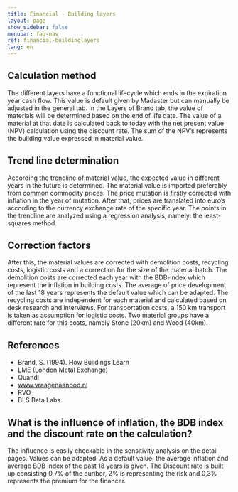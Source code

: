 ```yaml
---
title: Financial - Building layers
layout: page
show_sidebar: false
menubar: faq-nav
ref: financial-buildinglayers
lang: en
---
```


## Calculation method
The different layers have a functional lifecycle which ends in the expiration year cash flow. This value is default given by Madaster but can manually be adjusted in the general tab. In the Layers of Brand tab, the value of materials will be determined based on the end of life date. The value of a material at that date is calculated back to today with the net present value (NPV) calculation using the discount rate. The sum of the NPV’s represents the building value expressed in material value. 

## Trend line determination
According the trendline of material value, the expected value in different years in the future is determined. The material value is imported preferably from common commodity prices. The price mutation is firstly corrected with inflation in the year of mutation. After that, prices are translated into euro’s according to the currency exchange rate of the specific year. The points in the trendline are analyzed using a regression analysis, namely: the least-squares method. 

## Correction factors
After this, the material values are corrected with demolition costs, recycling costs, logistic costs and a correction for the size of the material batch. The demolition costs are corrected each year with the BDB-index which represent the inflation in building costs. The average of price development of the last 18 years represents the default value which can be adapted. The recycling costs are independent for each material and calculated based on desk research and interviews. For transportation costs, a 150 km transport is taken as assumption for logistic costs. Two material groups have a different rate for this costs, namely Stone (20km) and Wood (40km).

## References
* Brand, S. (1994). How Buildings Learn
* LME (London Metal Exchange)
* Quandl
* www.vraagenaanbod.nl
* RVO
* BLS Beta Labs

## What is the influence of inflation, the BDB index and the discount rate on the calculation?
The influence is easily checkable in the sensitivity analysis on the detail pages. Values can be adapted. As a default value, the average inflation and average BDB index of the past 18 years is given. The Discount rate is built up consisting 0,7% of the euribor, 2% is representing the risk and 0,3% represents the premium for the financer. 
